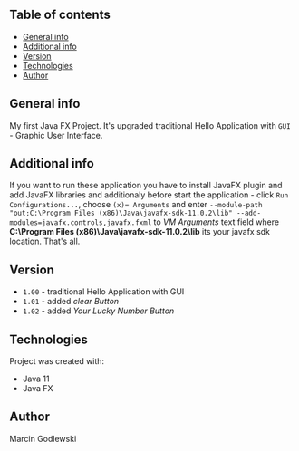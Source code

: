 ## Table of contents
* [General info](#general-info)
* [Additional info](#additional-info)
* [Version](#version)
* [Technologies](#technologies)
* [Author](#author)

## General info
My first Java FX Project. It's upgraded traditional Hello Application with `GUI` - Graphic User Interface.

## Additional info
If you want to run these application you have to install JavaFX plugin and add JavaFX libraries and additionaly before start the application - click `Run Configurations...`, choose `(x)= Arguments` and enter `--module-path "out;C:\Program Files (x86)\Java\javafx-sdk-11.0.2\lib" --add-modules=javafx.controls,javafx.fxml` to *VM Arguments* text field where **C:\Program Files (x86)\Java\javafx-sdk-11.0.2\lib** its your javafx sdk location. That's all.

## Version
* `1.00` - traditional Hello Application with GUI
* `1.01` - added *clear Button*
* `1.02` - added *Your Lucky Number Button*

## Technologies
Project was created with:
* Java 11
* Java FX

## Author
Marcin Godlewski
